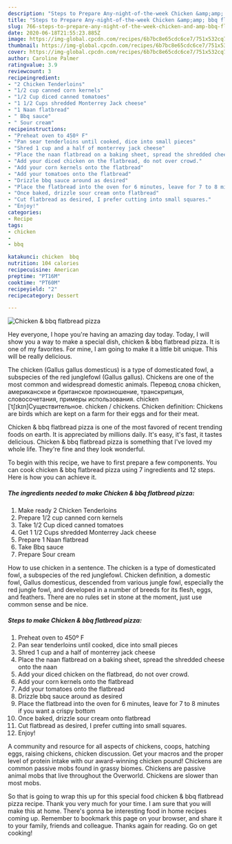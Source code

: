 ```yaml
---
description: "Steps to Prepare Any-night-of-the-week Chicken &amp;amp; bbq flatbread pizza"
title: "Steps to Prepare Any-night-of-the-week Chicken &amp;amp; bbq flatbread pizza"
slug: 766-steps-to-prepare-any-night-of-the-week-chicken-and-amp-bbq-flatbread-pizza
date: 2020-06-18T21:55:23.885Z
image: https://img-global.cpcdn.com/recipes/6b7bc8e65cdc6ce7/751x532cq70/chicken-bbq-flatbread-pizza-recipe-main-photo.jpg
thumbnail: https://img-global.cpcdn.com/recipes/6b7bc8e65cdc6ce7/751x532cq70/chicken-bbq-flatbread-pizza-recipe-main-photo.jpg
cover: https://img-global.cpcdn.com/recipes/6b7bc8e65cdc6ce7/751x532cq70/chicken-bbq-flatbread-pizza-recipe-main-photo.jpg
author: Caroline Palmer
ratingvalue: 3.9
reviewcount: 3
recipeingredient:
- "2 Chicken Tenderloins"
- "1/2 cup canned corn kernels"
- "1/2 Cup diced canned tomatoes"
- "1 1/2 Cups shredded Monterrey Jack cheese"
- "1 Naan flatbread"
- " Bbq sauce"
- " Sour cream"
recipeinstructions:
- "Preheat oven to 450º F"
- "Pan sear tenderloins until cooked, dice into small pieces"
- "Shred 1 cup and a half of monterrey jack cheese"
- "Place the naan flatbread on a baking sheet, spread the shredded cheese onto the naan"
- "Add your diced chicken on the flatbread, do not over crowd."
- "Add your corn kernels onto the flatbread"
- "Add your tomatoes onto the flatbread"
- "Drizzle bbq sauce around as desired"
- "Place the flatbread into the oven for 6 minutes, leave for 7 to 8 minutes if you want a crispy bottom"
- "Once baked, drizzle sour cream onto flatbread"
- "Cut flatbread as desired, I prefer cutting into small squares."
- "Enjoy!"
categories:
- Recipe
tags:
- chicken
- 
- bbq

katakunci: chicken  bbq 
nutrition: 104 calories
recipecuisine: American
preptime: "PT16M"
cooktime: "PT60M"
recipeyield: "2"
recipecategory: Dessert

---
```



![Chicken &amp; bbq flatbread pizza](https://img-global.cpcdn.com/recipes/6b7bc8e65cdc6ce7/751x532cq70/chicken-bbq-flatbread-pizza-recipe-main-photo.jpg)

Hey everyone, I hope you're having an amazing day today. Today, I will show you a way to make a special dish, chicken &amp; bbq flatbread pizza. It is one of my favorites. For mine, I am going to make it a little bit unique. This will be really delicious.

The chicken (Gallus gallus domesticus) is a type of domesticated fowl, a subspecies of the red junglefowl (Gallus gallus). Chickens are one of the most common and widespread domestic animals. Перевод слова chicken, американское и британское произношение, транскрипция, словосочетания, примеры использования. chicken [ˈtʃɪkɪn]Существительное. chicken / chickens. Chicken definition: Chickens are birds which are kept on a farm for their eggs and for their meat.

Chicken &amp; bbq flatbread pizza is one of the most favored of recent trending foods on earth. It is appreciated by millions daily. It's easy, it's fast, it tastes delicious. Chicken &amp; bbq flatbread pizza is something that I've loved my whole life. They're fine and they look wonderful.


To begin with this recipe, we have to first prepare a few components. You can cook chicken &amp; bbq flatbread pizza using 7 ingredients and 12 steps. Here is how you can achieve it.

<!--inarticleads1-->

##### The ingredients needed to make Chicken &amp; bbq flatbread pizza:

1. Make ready 2 Chicken Tenderloins
1. Prepare 1/2 cup canned corn kernels
1. Take 1/2 Cup diced canned tomatoes
1. Get 1 1/2 Cups shredded Monterrey Jack cheese
1. Prepare 1 Naan flatbread
1. Take  Bbq sauce
1. Prepare  Sour cream


How to use chicken in a sentence. The chicken is a type of domesticated fowl, a subspecies of the red junglefowl. Chicken definition, a domestic fowl, Gallus domesticus, descended from various jungle fowl, especially the red jungle fowl, and developed in a number of breeds for its flesh, eggs, and feathers. There are no rules set in stone at the moment, just use common sense and be nice. 

<!--inarticleads2-->

##### Steps to make Chicken &amp; bbq flatbread pizza:

1. Preheat oven to 450º F
1. Pan sear tenderloins until cooked, dice into small pieces
1. Shred 1 cup and a half of monterrey jack cheese
1. Place the naan flatbread on a baking sheet, spread the shredded cheese onto the naan
1. Add your diced chicken on the flatbread, do not over crowd.
1. Add your corn kernels onto the flatbread
1. Add your tomatoes onto the flatbread
1. Drizzle bbq sauce around as desired
1. Place the flatbread into the oven for 6 minutes, leave for 7 to 8 minutes if you want a crispy bottom
1. Once baked, drizzle sour cream onto flatbread
1. Cut flatbread as desired, I prefer cutting into small squares.
1. Enjoy!


A community and resource for all aspects of chickens, coops, hatching eggs, raising chickens, chicken discussion. Get your macros and the proper level of protein intake with our award-winning chicken pound! Chickens are common passive mobs found in grassy biomes. Chickens are passive animal mobs that live throughout the Overworld. Chickens are slower than most mobs. 

So that is going to wrap this up for this special food chicken &amp; bbq flatbread pizza recipe. Thank you very much for your time. I am sure that you will make this at home. There's gonna be interesting food in home recipes coming up. Remember to bookmark this page on your browser, and share it to your family, friends and colleague. Thanks again for reading. Go on get cooking!
